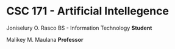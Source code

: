 # CSC 171 - Artificial Intellegence

Joniselury O. Rasco
BS - Information Technology
**Student**

Malikey M. Maulana
**Professor**
